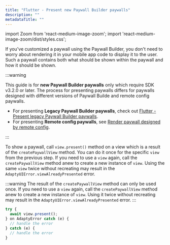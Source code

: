 ```yaml
---
title: "Flutter - Present new Paywall Builder paywalls"
description: ""
metadataTitle: ""
---
```


import Zoom from 'react-medium-image-zoom';
import 'react-medium-image-zoom/dist/styles.css';

If you've customized a paywall using the Paywall Builder, you don't need to worry about rendering it in your mobile app code to display it to the user. Such a paywall contains both what should be shown within the paywall and how it should be shown.

:::warning

This guide is for **new Paywall Builder paywalls** only which require SDK v3.2.0 or later. The process for presenting paywalls differs for paywalls designed with different versions of Paywall Builde and remote config paywalls.

- For presenting **Legacy Paywall Builder paywalls**, check out [Flutter - Present legacy Paywall Builder paywalls](flutter-present-paywalls-legacy).
- For presenting **Remote config paywalls**, see [Render paywall designed by remote config](present-remote-config-paywalls).

:::

To show a paywall, call `view.present()` method on a view which is a result of the `createPaywallView` method. You can do it once for the specific `view` from the previous step. If you need to use a `view` again, call the `createPaywallView` method anew to create a new instance of `view`. Using  the same `view` twice without recreating may result in the `AdaptyUIError.viewAlreadyPresented` error.

:::warning
The result of the `createPaywallView` method can only be used once. If you need to use a `view` again, call the `createPaywallView` method anew to create a new instance of `view`. Using  it twice without recreating may result in the `AdaptyUIError.viewAlreadyPresented` error.
:::

```typescript title="Flutter"
try {
  await view.present();
} on AdaptyError catch (e) {
  // handle the error
} catch (e) {
  // handle the error
}
```

